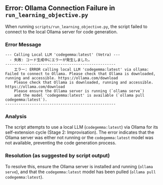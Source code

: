 ## Error: Ollama Connection Failure in `run_learning_objective.py`

When running `scripts/run_learning_objective.py`, the script failed to connect to the local Ollama server for code generation.

### Error Message

```
--- Calling Local LLM 'codegemma:latest' (Vetra) ---
  - 失敗: コード生成中にエラーが発生しました。
--------------------------------------------------
    エラー: ERROR calling local LLM 'codegemma:latest' via ollama: Failed to connect to Ollama. Please check that Ollama is downloaded, running and accessible. https://ollama.com/download
    Please check that Ollama is downloaded, running and accessible. https://ollama.com/download
    Please ensure the Ollama server is running (`ollama serve`)
    and the model 'codegemma:latest' is available (`ollama pull codegemma:latest`).
--------------------------------------------------
```

### Analysis

The script attempts to use a local LLM (`codegemma:latest`) via Ollama for its self-extension cycle (Stage 2: Improvisation). The error indicates that the Ollama server was either not running or the `codegemma:latest` model was not available, preventing the code generation process.

### Resolution (as suggested by script output)

To resolve this, ensure the Ollama server is installed and running (`ollama serve`), and that the `codegemma:latest` model has been pulled (`ollama pull codegemma:latest`).